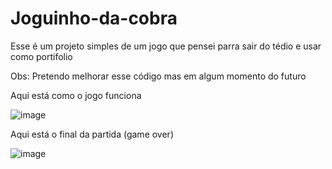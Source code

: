 # Joguinho-da-cobra

Esse é um projeto simples de um jogo que pensei parra sair do tédio e usar como portifolio 


Obs: Pretendo melhorar esse código mas em algum momento do futuro



Aqui está como o jogo funciona


![image](https://github.com/JonathanArlley/Joguinho-da-cobra/assets/80548593/271282d8-1237-48f2-81e4-41fbb40434f2)


Aqui está o final da partida (game over)



 ![image](https://github.com/JonathanArlley/Joguinho-da-cobra/assets/80548593/11a6c345-12e0-41bb-9a13-0c335b833cb5)

